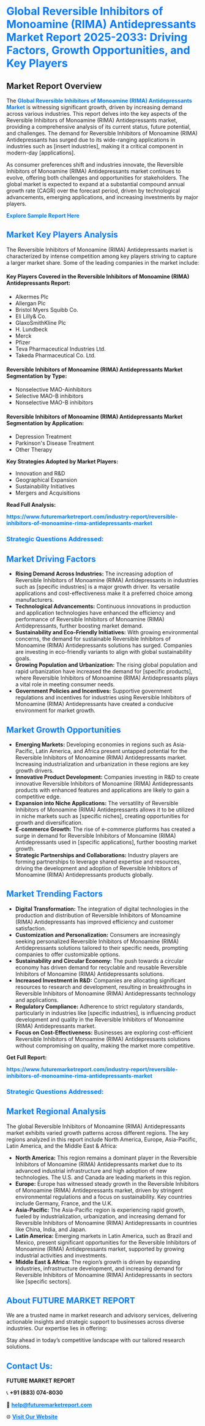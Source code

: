 <h1 style="color: #007BFF;">Global Reversible Inhibitors of Monoamine (RIMA) Antidepressants Market Report 2025-2033: Driving Factors, Growth Opportunities, and Key Players</h1>

<section id="overview">
<h2>Market Report Overview</h2>
<p>The <a href="https://www.futuremarketreport.com/industry-report/reversible-inhibitors-of-monoamine-rima-antidepressants-market" style="color: #007BFF; text-decoration: none;"><strong>Global Reversible Inhibitors of Monoamine (RIMA) Antidepressants Market</strong></a> is witnessing significant growth, driven by increasing demand across various industries. This report delves into the key aspects of the Reversible Inhibitors of Monoamine (RIMA) Antidepressants market, providing a comprehensive analysis of its current status, future potential, and challenges. The demand for Reversible Inhibitors of Monoamine (RIMA) Antidepressants has surged due to its wide-ranging applications in industries such as [insert industries], making it a critical component in modern-day [applications].</p>
<p>As consumer preferences shift and industries innovate, the Reversible Inhibitors of Monoamine (RIMA) Antidepressants market continues to evolve, offering both challenges and opportunities for stakeholders. The global market is expected to expand at a substantial compound annual growth rate (CAGR) over the forecast period, driven by technological advancements, emerging applications, and increasing investments by major players.</p>
</section>

<section id="overview">
<p><a href="https://www.futuremarketreport.com/request-sample/reportId=52001" style="color: #007BFF; text-decoration: none;"><strong>Explore Sample Report Here</strong></a></p>
</section>

<section id="key-players">
<h2 style="color: #007BFF;">Market Key Players Analysis</h2>
<p>The Reversible Inhibitors of Monoamine (RIMA) Antidepressants market is characterized by intense competition among key players striving to capture a larger market share. Some of the leading companies in the market include:</p>
<h4>Key Players Covered in the Reversible Inhibitors of Monoamine (RIMA) Antidepressants Report:</h4>
<ul><li>Alkermes Plc</li><li>Allergan Plc</li><li>Bristol Myers Squibb Co.</li><li>Eli Lilly&amp; Co.</li><li>GlaxoSmithKline Plc</li><li>H. Lundbeck</li><li>Merck</li><li>Pfizer</li><li>Teva Pharmaceutical Industries Ltd.</li><li>Takeda Pharmaceutical Co. Ltd.</li></ul>
<h4>Reversible Inhibitors of Monoamine (RIMA) Antidepressants Market Segmentation by Type:</h4>
<ul><li>Nonselective MAO-Ainhibitors</li><li>Selective MAO-B inhibitors</li><li>Nonselective MAO-B inhibitors</li></ul>

<h4>Reversible Inhibitors of Monoamine (RIMA) Antidepressants Market Segmentation by Application:</h4>
<ul><li>Depression Treatment</li><li>Parkinson&#039;s Disease Treatment</li><li>Other Therapy</li></ul>
<p><strong>Key Strategies Adopted by Market Players:</strong></p>
<ul>
<li>Innovation and R&D</li>
<li>Geographical Expansion</li>
<li>Sustainability Initiatives</li>
<li>Mergers and Acquisitions</li>
</ul>
</section>

<section>
<p><strong>Read Full Analysis: </strong></p><a href="https://www.futuremarketreport.com/industry-report/reversible-inhibitors-of-monoamine-rima-antidepressants-market" style="color: #007BFF; text-decoration: none;"><strong>https://www.futuremarketreport.com/industry-report/reversible-inhibitors-of-monoamine-rima-antidepressants-market</strong></a>
<h3 style="color: #007BFF;">Strategic Questions Addressed:</h3>
</section>

<section id="driving-factors">
<h2 style="color: #007BFF;">Market Driving Factors</h2>
<ul>
<li><strong>Rising Demand Across Industries:</strong> The increasing adoption of Reversible Inhibitors of Monoamine (RIMA) Antidepressants in industries such as [specific industries] is a major growth driver. Its versatile applications and cost-effectiveness make it a preferred choice among manufacturers.</li>
<li><strong>Technological Advancements:</strong> Continuous innovations in production and application technologies have enhanced the efficiency and performance of Reversible Inhibitors of Monoamine (RIMA) Antidepressants, further boosting market demand.</li>
<li><strong>Sustainability and Eco-Friendly Initiatives:</strong> With growing environmental concerns, the demand for sustainable Reversible Inhibitors of Monoamine (RIMA) Antidepressants solutions has surged. Companies are investing in eco-friendly variants to align with global sustainability goals.</li>
<li><strong>Growing Population and Urbanization:</strong> The rising global population and rapid urbanization have increased the demand for [specific products], where Reversible Inhibitors of Monoamine (RIMA) Antidepressants plays a vital role in meeting consumer needs.</li>
<li><strong>Government Policies and Incentives:</strong> Supportive government regulations and incentives for industries using Reversible Inhibitors of Monoamine (RIMA) Antidepressants have created a conducive environment for market growth.</li>
</ul>
</section>

<section id="growth-opportunities">
<h2 style="color: #007BFF;">Market Growth Opportunities</h2>
<ul>
<li><strong>Emerging Markets:</strong> Developing economies in regions such as Asia-Pacific, Latin America, and Africa present untapped potential for the Reversible Inhibitors of Monoamine (RIMA) Antidepressants market. Increasing industrialization and urbanization in these regions are key growth drivers.</li>
<li><strong>Innovative Product Development:</strong> Companies investing in R&D to create innovative Reversible Inhibitors of Monoamine (RIMA) Antidepressants products with enhanced features and applications are likely to gain a competitive edge.</li>
<li><strong>Expansion into Niche Applications:</strong> The versatility of Reversible Inhibitors of Monoamine (RIMA) Antidepressants allows it to be utilized in niche markets such as [specific niches], creating opportunities for growth and diversification.</li>
<li><strong>E-commerce Growth:</strong> The rise of e-commerce platforms has created a surge in demand for Reversible Inhibitors of Monoamine (RIMA) Antidepressants used in [specific applications], further boosting market growth.</li>
<li><strong>Strategic Partnerships and Collaborations:</strong> Industry players are forming partnerships to leverage shared expertise and resources, driving the development and adoption of Reversible Inhibitors of Monoamine (RIMA) Antidepressants products globally.</li>
</ul>
</section>

<section id="trending-factors">
<h2 style="color: #007BFF;">Market Trending Factors</h2>
<ul>
<li><strong>Digital Transformation:</strong> The integration of digital technologies in the production and distribution of Reversible Inhibitors of Monoamine (RIMA) Antidepressants has improved efficiency and customer satisfaction.</li>
<li><strong>Customization and Personalization:</strong> Consumers are increasingly seeking personalized Reversible Inhibitors of Monoamine (RIMA) Antidepressants solutions tailored to their specific needs, prompting companies to offer customizable options.</li>
<li><strong>Sustainability and Circular Economy:</strong> The push towards a circular economy has driven demand for recyclable and reusable Reversible Inhibitors of Monoamine (RIMA) Antidepressants solutions.</li>
<li><strong>Increased Investment in R&D:</strong> Companies are allocating significant resources to research and development, resulting in breakthroughs in Reversible Inhibitors of Monoamine (RIMA) Antidepressants technology and applications.</li>
<li><strong>Regulatory Compliance:</strong> Adherence to strict regulatory standards, particularly in industries like [specific industries], is influencing product development and quality in the Reversible Inhibitors of Monoamine (RIMA) Antidepressants market.</li>
<li><strong>Focus on Cost-Effectiveness:</strong> Businesses are exploring cost-efficient Reversible Inhibitors of Monoamine (RIMA) Antidepressants solutions without compromising on quality, making the market more competitive.</li>
</ul>
</section>

<section>
<p><strong>Get Full Report: </strong></p><a href="https://www.futuremarketreport.com/industry-report/reversible-inhibitors-of-monoamine-rima-antidepressants-market" style="color: #007BFF; text-decoration: none;"><strong>https://www.futuremarketreport.com/industry-report/reversible-inhibitors-of-monoamine-rima-antidepressants-market</strong></a>
<h3 style="color: #007BFF;">Strategic Questions Addressed:</h3>
</section>


<section id="regional-analysis">
<h2 style="color: #007BFF;">Market Regional Analysis</h2>
<p>The global Reversible Inhibitors of Monoamine (RIMA) Antidepressants market exhibits varied growth patterns across different regions. The key regions analyzed in this report include North America, Europe, Asia-Pacific, Latin America, and the Middle East & Africa:</p>
<ul>
<li><strong>North America:</strong> This region remains a dominant player in the Reversible Inhibitors of Monoamine (RIMA) Antidepressants market due to its advanced industrial infrastructure and high adoption of new technologies. The U.S. and Canada are leading markets in this region.</li>
<li><strong>Europe:</strong> Europe has witnessed steady growth in the Reversible Inhibitors of Monoamine (RIMA) Antidepressants market, driven by stringent environmental regulations and a focus on sustainability. Key countries include Germany, France, and the U.K.</li>
<li><strong>Asia-Pacific:</strong> The Asia-Pacific region is experiencing rapid growth, fueled by industrialization, urbanization, and increasing demand for Reversible Inhibitors of Monoamine (RIMA) Antidepressants in countries like China, India, and Japan.</li>
<li><strong>Latin America:</strong> Emerging markets in Latin America, such as Brazil and Mexico, present significant opportunities for the Reversible Inhibitors of Monoamine (RIMA) Antidepressants market, supported by growing industrial activities and investments.</li>
<li><strong>Middle East & Africa:</strong> The region’s growth is driven by expanding industries, infrastructure development, and increasing demand for Reversible Inhibitors of Monoamine (RIMA) Antidepressants in sectors like [specific sectors].</li>
</ul>
</section>

<footer>
<h2 style="color: #007BFF;">About FUTURE MARKET REPORT</h2>
<p>We are a trusted name in market research and advisory services, delivering actionable insights and strategic support to businesses across diverse industries. Our expertise lies in offering:</p>

<p>Stay ahead in today’s competitive landscape with our tailored research solutions.</p>

<h2 style="color: #007BFF;">Contact Us:</h2>
<p><strong>FUTURE MARKET REPORT</strong></p>
<p>📞 <strong>+91 (883) 074-8030</strong></p>
<p>📧 <strong><a href="mailto:help@futuremarketreport.com" style="color: #007BFF;">help@futuremarketreport.com</a></strong></p>
<p>🌐 <strong><a href="https://www.futuremarketreport.com/" style="color: #007BFF;">Visit Our Website</a></strong></p>
</footer>